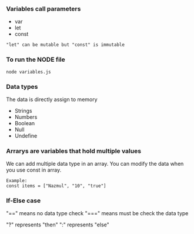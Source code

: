 ### Variables call parameters ###

- var
- let
- const

```
"let" can be mutable but "const" is immutable
```


### To run the NODE file ###

```
node variables.js
```


### Data types ###

The data is directly assign to memory

- Strings
- Numbers
- Boolean
- Null
- Undefine


### Arrarys are variables that hold multiple values ###

We can add multiple data type in an array. You can modify the data when you use const in array.

```
Example:
const items = ["Nazmul", "10", "true"]
```


### If-Else case ###

 "==" means no data type check
 "===" means must be check the data type

 "?" represents "then" 
 ":" represents "else"